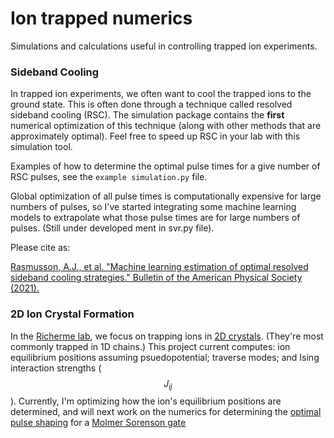 # Ion trapped numerics
 Simulations and calculations useful in controlling trapped ion experiments.


### Sideband Cooling
In trapped ion experiments, we often want to cool the trapped ions to the ground state. This is often done through a technique called resolved sideband cooling (RSC). The simulation package contains the **first** numerical optimization of this technique (along with other methods that are approximately optimal). Feel free to speed up RSC in your lab with this simulation tool.

Examples of how to determine the optimal pulse times for a give number of RSC pulses, see the `example simulation.py` file.

Global optimization of all pulse times is computationally expensive for large numbers of pulses, so I've started integrating some machine learning models to extrapolate what those pulse times are for large numbers of pulses. (Still under developed ment in svr.py file).

Please cite as:

[Rasmusson, A.J., et al. "Machine learning estimation of optimal resolved sideband cooling strategies." Bulletin of the American Physical Society (2021).](https://meetings.aps.org/Meeting/DAMOP21/Session/Z05.3)

### 2D Ion Crystal Formation
In the [Richerme lab](https://iontrap.physics.indiana.edu), we focus on trapping ions in [2D crystals](https://arxiv.org/abs/2012.12766). (They're most commonly trapped in 1D chains.) This project current computes: ion equilibrium positions assuming psuedopotential; traverse modes; and Ising interaction strengths ($$J_{ij}$$). Currently, I'm optimizing how the ion's equilibrium positions are determined, and will next work on the numerics for determining the [optimal pulse shaping](https://journals.aps.org/prl/abstract/10.1103/PhysRevLett.126.220503) for a [Molmer Sorenson gate](https://en.wikipedia.org/wiki/M%C3%B8lmer%E2%80%93S%C3%B8rensen_gate)

